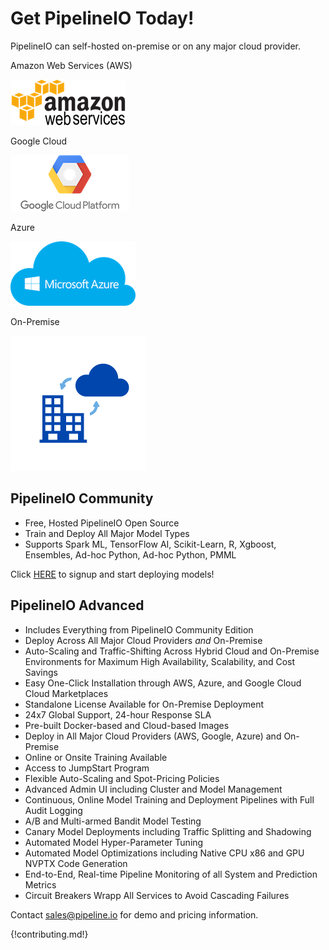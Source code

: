 # Get PipelineIO Today!
PipelineIO can self-hosted on-premise or on any major cloud provider.

Amazon Web Services (AWS)

![AWS](/img/aws-logo-185x73.png)

Google Cloud

![Google Cloud Platform](/img/gce-logo-190x90.png)

Azure

![Azure](/img/azure-logo-200x103.png)

On-Premise

![On-Premise](/img/on-premise-216x216.png)

## PipelineIO Community 
* Free, Hosted PipelineIO Open Source 
* Train and Deploy All Major Model Types 
* Supports Spark ML, TensorFlow AI, Scikit-Learn, R, Xgboost, Ensembles, Ad-hoc Python, Ad-hoc Python, PMML

Click [HERE](http://community.pipeline.io) to signup and start deploying models!

## PipelineIO Advanced 
* Includes Everything from PipelineIO Community Edition
* Deploy Across All Major Cloud Providers *and* On-Premise 
* Auto-Scaling and Traffic-Shifting Across Hybrid Cloud and On-Premise Environments for Maximum High Availability, Scalability, and Cost Savings
* Easy One-Click Installation through AWS, Azure, and Google Cloud Cloud Marketplaces
* Standalone License Available for On-Premise Deployment
* 24x7 Global Support, 24-hour Response SLA
* Pre-built Docker-based and Cloud-based Images 
* Deploy in All Major Cloud Providers (AWS, Google, Azure) and On-Premise
* Online or Onsite Training Available
* Access to JumpStart Program
* Flexible Auto-Scaling and Spot-Pricing Policies
* Advanced Admin UI including Cluster and Model Management
* Continuous, Online Model Training and Deployment Pipelines with Full Audit Logging
* A/B and Multi-armed Bandit Model Testing
* Canary Model Deployments including Traffic Splitting and Shadowing
* Automated Model Hyper-Parameter Tuning 
* Automated Model Optimizations including Native CPU x86 and GPU NVPTX Code Generation
* End-to-End, Real-time Pipeline Monitoring of all System and Prediction Metrics
* Circuit Breakers Wrapp All Services to Avoid Cascading Failures

Contact [sales@pipeline.io](mailto:sales@pipeline.io) for demo and pricing information.

{!contributing.md!}
